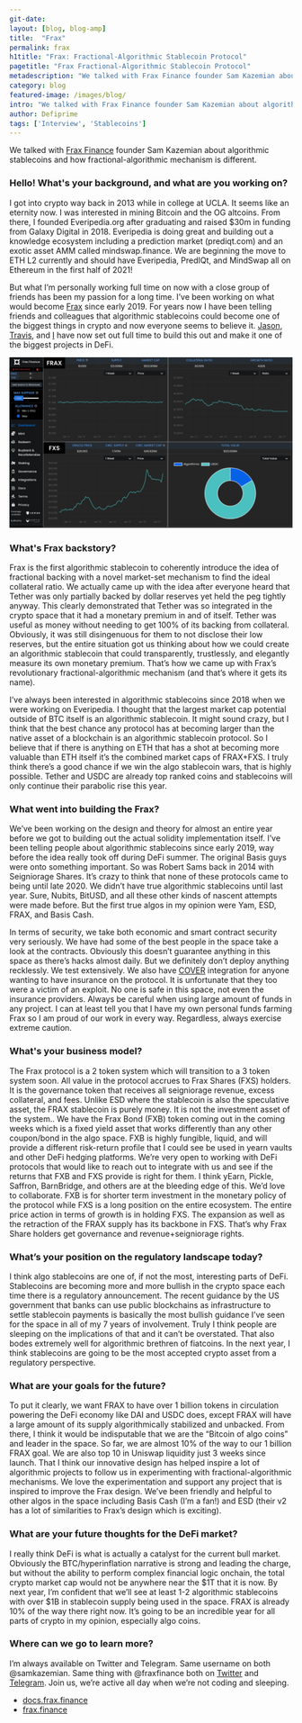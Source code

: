 ```yaml
---
git-date:
layout: [blog, blog-amp]
title:  "Frax"
permalink: frax
h1title: "Frax: Fractional-Algorithmic Stablecoin Protocol"
pagetitle: "Frax Fractional-Algorithmic Stablecoin Protocol"
metadescription: "We talked with Frax Finance founder Sam Kazemian about algorithmic stablecoins and how fractional-algorithmic mechanism is different"
category: blog
featured-image: /images/blog/
intro: "We talked with Frax Finance founder Sam Kazemian about algorithmic stablecoins and how fractional-algorithmic mechanism is different"
author: Defiprime
tags: ['Interview', 'Stablecoins']
---
```

We talked with [Frax Finance](https://frax.finance/) founder Sam Kazemian about algorithmic stablecoins and how fractional-algorithmic mechanism is different.  

### Hello! What's your background, and what are you working on?

I got into crypto way back in 2013 while in college at UCLA. It seems like an eternity now. I was interested in mining Bitcoin and the OG altcoins. From there, I founded Everipedia.org after graduating and raised $30m in funding from Galaxy Digital in 2018. Everipedia is doing great and building out a knowledge ecosystem including a prediction market (prediqt.com) and an exotic asset AMM called mindswap.finance. We are beginning the move to ETH L2 currently and should have Everipedia, PredIQt, and MindSwap all on Ethereum in the first half of 2021!

But what I’m personally working full time on now with a close group of friends has been my passion for a long time. I’ve been working on what would become [Frax](https://frax.finance/) since early 2019. For years now I have been telling friends and colleagues that algorithmic stablecoins could become one of the biggest things in crypto and now everyone seems to believe it. [Jason](https://everipedia.org/wiki/lang_en/jason-huan), [Travis](https://everipedia.org/wiki/lang_en/travismoore5036459), and [I](https://everipedia.org/wiki/lang_en/samkazemian12) have now set out full time to build this out and make it one of the biggest projects in DeFi.

![](/images/blog/Frax_Finance.png)

### What's Frax backstory?

Frax is the first algorithmic stablecoin to coherently introduce the idea of fractional backing with a novel market-set mechanism to find the ideal collateral ratio. We actually came up with the idea after everyone heard that Tether was only partially backed by dollar reserves yet held the peg tightly anyway. This clearly demonstrated that Tether was so integrated in the crypto space that it had a monetary premium in and of itself. Tether was useful as money without needing to get 100% of its backing from collateral. Obviously, it was still disingenuous for them to not disclose their low reserves, but the entire situation got us thinking about how we could create an algorithmic stablecoin that could transparently, trustlessly, and elegantly measure its own monetary premium. That’s how we came up with Frax’s revolutionary fractional-algorithmic mechanism (and that’s where it gets its name).

I’ve always been interested in algorithmic stablecoins since 2018 when we were working on Everipedia. I thought that the largest market cap potential outside of BTC itself is an algorithmic stablecoin. It might sound crazy, but I think that the best chance any protocol has at becoming larger than the native asset of a blockchain is an algorithmic stablecoin protocol. So I believe that if there is anything on ETH that has a shot at becoming more valuable than ETH itself it’s the combined market caps of FRAX+FXS. I truly think there’s a good chance if we win the algo stablecoin wars, that is highly possible. Tether and USDC are already top ranked coins and stablecoins will only continue their parabolic rise this year.


### What went into building the Frax?

We’ve been working on the design and theory for almost an entire year before we got to building out the actual solidity implementation itself. I’ve been telling people about algorithmic stablecoins since early 2019, way before the idea really took off during DeFi summer. The original Basis guys were onto something important. So was Robert Sams back in 2014 with Seigniorage Shares. It’s crazy to think that none of these protocols came to being until late 2020. We didn’t have true algorithmic stablecoins until last year. Sure, Nubits, BitUSD, and all these other kinds of nascent attempts were made before. But the first true algos in my opinion were Yam, ESD, FRAX, and Basis Cash.

In terms of security, we take both economic and smart contract security very seriously. We have had some of the best people in the space take a look at the contracts. Obviously this doesn’t guarantee anything in this space as there’s hacks almost daily. But we definitely don’t deploy anything recklessly. We test extensively. We also have [COVER](/cover-protocol) integration for anyone wanting to have insurance on the protocol. It is unfortunate that they too were a victim of an exploit. No one is safe in this space, not even the insurance providers. Always be careful when using large amount of funds in any project. I can at least tell you that I have my own personal funds farming Frax so I am proud of our work in every way. Regardless, always exercise extreme caution.


### What's your business model?

The Frax protocol is a 2 token system which will transition to a 3 token system soon. All value in the protocol accrues to Frax Shares (FXS) holders. It is the governance token that receives all seigniorage revenue, excess collateral, and fees. Unlike ESD where the stablecoin is also the speculative asset, the FRAX stablecoin is purely money. It is not the investment asset of the system.. We have the Frax Bond (FXB) token coming out in the coming weeks which is a fixed yield asset that works differently than any other coupon/bond in the algo space. FXB is highly fungible, liquid, and will provide a different risk-return profile that I could see be used in yearn vaults and other DeFi hedging platforms. We’re very open to working with DeFi protocols that would like to reach out to integrate with us and see if the returns that FXB and FXS provide is right for them. I think yEarn, Pickle, Saffron, BarnBridge, and others are at the bleeding edge of this. We’d love to collaborate. FXB is for shorter term investment in the monetary policy of the protocol while FXS is a long position on the entire ecosystem. The entire price action in terms of growth is in holding FXS. The expansion as well as the retraction of the FRAX supply has its backbone in FXS. That’s why Frax Share holders get governance and revenue+seigniorage rights.


### What’s your position on the regulatory landscape today?

I think algo stablecoins are one of, if not the most, interesting parts of DeFi. Stablecoins are becoming more and more bullish in the crypto space each time there is a regulatory announcement. The recent guidance by the US government that banks can use public blockchains as infrastructure to settle stablecoin payments is basically the most bullish guidance I’ve seen for the space in all of my 7 years of involvement. Truly I think people are sleeping on the implications of that and it can’t be overstated. That also bodes extremely well for algorithmic brethren of fiatcoins. In the next year, I think stablecoins are going to be the most accepted crypto asset from a regulatory perspective.


### What are your goals for the future?

To put it clearly, we want FRAX to have over 1 billion tokens in circulation powering the DeFi economy like DAI and USDC does, except FRAX will have a large amount of its supply algorithmically stabilized and unbacked. From there, I think it would be indisputable that we are the “Bitcoin of algo coins” and leader in the space. So far, we are almost 10% of the way to our 1 billion FRAX goal. We are also top 10 in Uniswap liquidity just 3 weeks since launch. That  I think our innovative design has helped inspire a lot of algorithmic projects to follow us in experimenting with fractional-algorithmic mechanisms. We love the experimentation and support any project that is inspired to improve the Frax design. We’ve been friendly and helpful to other algos in the space including Basis Cash (I’m a fan!) and ESD (their v2 has a lot of similarities to Frax’s design which is exciting).  


### What are your future thoughts for the DeFi market?

I really think DeFi is what is actually a catalyst for the current bull market. Obviously the BTC/hyperinflation narrative is strong and leading the charge, but without the ability to perform complex financial logic onchain, the total crypto market cap would not be anywhere near the $1T that it is now. By next year, I’m confident that we’ll see at least 1-2 algorithmic stablecoins with over $1B in stablecoin supply being used in the space. FRAX is already 10% of the way there right now. It’s going to be an incredible year for all parts of crypto in my opinion, especially algo coins.


### Where can we go to learn more?

I’m always available on Twitter and Telegram. Same username on both @samkazemian. Same thing with @fraxfinance both on [Twitter](https://twitter.com/fraxfinance) and [Telegram](https://t.me/fraxfinance). Join us, we’re active all day when we’re not coding and sleeping.
- [docs.frax.finance](https://docs.frax.finance/)
- [frax.finance](https://frax.finance/)
